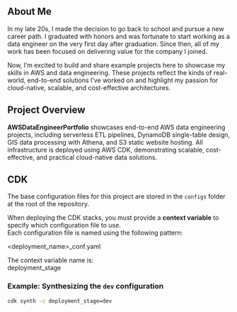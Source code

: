 ## About Me

In my late 20s, I made the decision to go back to school and pursue a new career path. I graduated with honors and was fortunate to start working as a data engineer on the very first day after graduation. Since then, all of my work has been focused on delivering value for the company I joined.

Now, I’m excited to build and share example projects here to showcase my skills in AWS and data engineering. These projects reflect the kinds of real-world, end-to-end solutions I’ve worked on and highlight my passion for cloud-native, scalable, and cost-effective architectures.

## Project Overview

**AWSDataEngineerPortfolio** showcases end-to-end AWS data engineering projects, including serverless ETL pipelines, DynamoDB single-table design, GIS data processing with Athena, and S3 static website hosting. All infrastructure is deployed using AWS CDK, demonstrating scalable, cost-effective, and practical cloud-native data solutions.


## CDK

The base configuration files for this project are stored in the `configs` folder at the root of the repository.

When deploying the CDK stacks, you must provide a **context variable** to specify which configuration file to use.  
Each configuration file is named using the following pattern:

<deployment_name>_conf.yaml  

The context variable name is:  
deployment_stage

### Example: Synthesizing the `dev` configuration
```bash
cdk synth -c deployment_stage=dev
